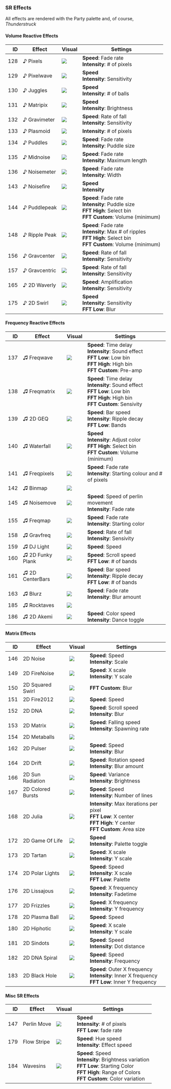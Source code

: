 ### SR Effects
All effects are rendered with the Party palette and, of course, _Thunderstruck_ 
#### Volume Reactive Effects
| ID | Effect | Visual | Settings 
| ---: | --- | --- | --- 
| 128 |  ♪ Pixels | ![](gifs/FX_128.gif) | **Speed**: Fade rate <br />**Intensity**: # of pixels <br /> 
| 129 |  ♪ Pixelwave | ![](gifs/FX_129.gif) | **Speed** <br /> **Intensity**: Sensitivity <br /> 
| 130 |  ♪ Juggles | ![](gifs/FX_130.gif) | **Speed** <br /> **Intensity**: # of balls <br /> 
| 131 |  ♪ Matripix | ![](gifs/FX_131.gif) | **Speed** <br /> **Intensity**: Brightness <br /> 
| 132 |  ♪ Gravimeter | ![](gifs/FX_132.gif) | **Speed**: Rate of fall <br />**Intensity**: Sensitivity <br /> 
| 133 |  ♪ Plasmoid | ![](gifs/FX_133.gif) | **Intensity**: # of pixels <br /> 
| 134 |  ♪ Puddles | ![](gifs/FX_134.gif) | **Speed**: Fade rate <br />**Intensity**: Puddle size <br /> 
| 135 |  ♪ Midnoise | ![](gifs/FX_135.gif) | **Speed**: Fade rate <br />**Intensity**: Maximum length <br /> 
| 136 |  ♪ Noisemeter | ![](gifs/FX_136.gif) | **Speed**: Fade rate <br />**Intensity**: Width <br /> 
| 143 |  ♪ Noisefire | ![](gifs/FX_143.gif) | **Speed** <br /> **Intensity** <br />  
| 144 |  ♪ Puddlepeak | ![](gifs/FX_144.gif) | **Speed**: Fade rate <br />**Intensity**: Puddle size <br />**FFT High**: Select bin <br />**FFT Custom**: Volume (minimum) <br /> 
| 148 |  ♪ Ripple Peak | ![](gifs/FX_148.gif) | **Speed**: Fade rate <br />**Intensity**: Max # of ripples <br />**FFT High**: Select bin <br />**FFT Custom**: Volume (minimum) <br /> 
| 156 |  ♪ Gravcenter | ![](gifs/FX_156.gif) | **Speed**: Rate of fall <br />**Intensity**: Sensitivity <br /> 
| 157 |  ♪ Gravcentric | ![](gifs/FX_157.gif) | **Speed**: Rate of fall <br />**Intensity**: Sensitivity <br /> 
| 165 |  ♪ 2D Waverly | ![](gifs/FX_165.gif) | **Speed**: Amplification <br />**Intensity**: Sensitivity <br /> 
| 175 |  ♪ 2D Swirl | ![](gifs/FX_175.gif) | **Speed** <br /> **Intensity**: Sensitivity <br />**FFT Low**: Blur <br /> 
#### Frequency Reactive Effects
| ID | Effect | Visual | Settings 
| ---: | --- | --- | --- 
| 137 |  ♫ Freqwave | ![](gifs/FX_137.gif) | **Speed**: Time delay <br />**Intensity**: Sound effect <br />**FFT Low**: Low bin <br />**FFT High**: High bin <br />**FFT Custom**: Pre-amp <br /> 
| 138 |  ♫ Freqmatrix | ![](gifs/FX_138.gif) | **Speed**: Time delay <br />**Intensity**: Sound effect <br />**FFT Low**: Low bin <br />**FFT High**: High bin <br />**FFT Custom**: Sensivity <br /> 
| 139 |  ♫ 2D GEQ | ![](gifs/FX_139.gif) | **Speed**: Bar speed <br />**Intensity**: Ripple decay <br />**FFT Low**: Bands <br /> 
| 140 |  ♫ Waterfall | ![](gifs/FX_140.gif) | **Speed** <br /> **Intensity**: Adjust color <br />**FFT High**: Select bin <br />**FFT Custom**:  Volume (minimum) <br /> 
| 141 |  ♫ Freqpixels | ![](gifs/FX_141.gif) | **Speed**: Fade rate <br />**Intensity**: Starting colour and # of pixels <br /> 
| 142 |  ♫ Binmap | ![](gifs/FX_142.gif) |  
| 145 |  ♫ Noisemove | ![](gifs/FX_145.gif) | **Speed**: Speed of perlin movement <br />**Intensity**: Fade rate <br /> 
| 155 |  ♫ Freqmap | ![](gifs/FX_155.gif) | **Speed**: Fade rate <br />**Intensity**: Starting color <br /> 
| 158 |  ♫ Gravfreq | ![](gifs/FX_158.gif) | **Speed**: Rate of fall <br />**Intensity**: Sensivity <br /> 
| 159 |  ♫ DJ Light | ![](gifs/FX_159.gif) | **Speed**: Speed <br /> 
| 160 |  ♫ 2D Funky Plank | ![](gifs/FX_160.gif) | **Speed**: Scroll speed <br />**FFT Low**: # of bands <br /> 
| 161 |  ♫ 2D CenterBars | ![](gifs/FX_161.gif) | **Speed**: Bar speed <br />**Intensity**: Ripple decay <br />**FFT Low**: # of bands <br /> 
| 163 |  ♫ Blurz | ![](gifs/FX_163.gif) | **Speed**: Fade rate <br />**Intensity**: Blur amount <br /> 
| 185 |  ♫ Rocktaves | ![](gifs/FX_185.gif) |  
| 186 |  ♫ 2D Akemi | ![](gifs/FX_186.gif) | **Speed**: Color speed <br />**Intensity**: Dance toggle <br /> 
#### Matrix Effects
| ID | Effect | Visual | Settings 
| ---: | --- | --- | --- 
| 146 | 2D Noise | ![](gifs/FX_146.gif) | **Speed**: Speed <br />**Intensity**: Scale <br /> 
| 149 | 2D FireNoise | ![](gifs/FX_149.gif) | **Speed**: X scale <br />**Intensity**: Y scale <br /> 
| 150 | 2D Squared Swirl | ![](gifs/FX_150.gif) | **FFT Custom**: Blur <br /> 
| 151 | 2D Fire2012 | ![](gifs/FX_151.gif) | **Speed**: Speed <br /> 
| 152 | 2D DNA | ![](gifs/FX_152.gif) | **Speed**: Scroll speed <br />**Intensity**: Blur <br /> 
| 153 | 2D Matrix | ![](gifs/FX_153.gif) | **Speed**: Falling speed <br />**Intensity**: Spawning rate <br /> 
| 154 | 2D Metaballs | ![](gifs/FX_154.gif) |  
| 162 | 2D Pulser | ![](gifs/FX_162.gif) | **Speed**: Speed <br />**Intensity**: Blur <br /> 
| 164 | 2D Drift | ![](gifs/FX_164.gif) | **Speed**: Rotation speed <br />**Intensity**: Blur amount <br /> 
| 166 | 2D Sun Radiation | ![](gifs/FX_166.gif) | **Speed**: Variance <br />**Intensity**: Brightness <br /> 
| 167 | 2D Colored Bursts | ![](gifs/FX_167.gif) | **Speed**: Speed <br />**Intensity**: Number of lines <br /> 
| 168 | 2D Julia | ![](gifs/FX_168.gif) | **Intensity**: Max iterations per pixel <br />**FFT Low**: X center <br />**FFT High**: Y center <br />**FFT Custom**: Area size <br /> 
| 172 | 2D Game Of Life | ![](gifs/FX_172.gif) | **Speed** <br /> **Intensity**: Palette toggle <br /> 
| 173 | 2D Tartan | ![](gifs/FX_173.gif) | **Speed**: X scale <br />**Intensity**: Y scale <br /> 
| 174 | 2D Polar Lights | ![](gifs/FX_174.gif) | **Speed**: Speed <br />**Intensity**: X scale <br />**FFT Low**: Palette <br /> 
| 176 | 2D Lissajous | ![](gifs/FX_176.gif) | **Speed**: X frequency <br />**Intensity**: Fadetime <br /> 
| 177 | 2D Frizzles | ![](gifs/FX_177.gif) | **Speed**: X frequency <br />**Intensity**: Y frequency <br /> 
| 178 | 2D Plasma Ball | ![](gifs/FX_178.gif) | **Speed**: Speed <br /> 
| 180 | 2D Hiphotic | ![](gifs/FX_180.gif) | **Speed**: X scale <br />**Intensity**: Y scale <br /> 
| 181 | 2D Sindots | ![](gifs/FX_181.gif) | **Speed**: Speed <br />**Intensity**: Dot distance <br /> 
| 182 | 2D DNA Spiral | ![](gifs/FX_182.gif) | **Speed**: Speed <br />**Intensity**: Frequency <br /> 
| 183 | 2D Black Hole | ![](gifs/FX_183.gif) | **Speed**: Outer X frequency <br />**Intensity**: Inner X frequency <br />**FFT Low**: Inner Y frequency <br /> 
#### Misc SR Effects
| ID | Effect | Visual | Settings 
| ---: | --- | --- | --- 
| 147 | Perlin Move | ![](gifs/FX_147.gif) | **Speed** <br /> **Intensity**: # of pixels <br />**FFT Low**: fade rate <br /> 
| 179 | Flow Stripe | ![](gifs/FX_179.gif) | **Speed**: Hue speed <br />**Intensity**: Effect speed <br /> 
| 184 | Wavesins | ![](gifs/FX_184.gif) | **Speed**: Speed <br />**Intensity**: Brightness variation <br />**FFT Low**: Starting Color <br />**FFT High**: Range of Colors <br />**FFT Custom**: Color variation <br /> 

